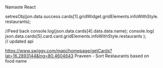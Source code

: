 Namaste React

setresObj(jon.data.success.cards[1].gridWidget.gridElements.infoWithStyle.restaurants);

//Feed back
console.log(json.data.cards[4].data.data.name);
console.log(
json.data.cards[5].card.card.gridElements.infoWithStyle.restaurants
);  
 // updated api

https://www.swiggy.com/mapi/homepage/getCards?lat=16.2893144&lng=80.4604643
Praveen - Sort Restaurants based on food name

